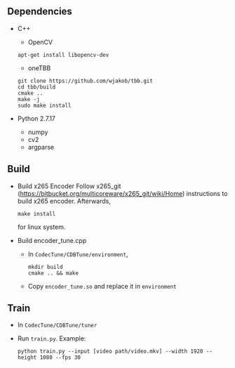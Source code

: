 ## Dependencies

- C++
   - OpenCV


   ```OpenCV
   apt-get install libopencv-dev
   ```
   
   - oneTBB


   ```TBB
   git clone https://github.com/wjakob/tbb.git
   cd tbb/build
   cmake ..
   make -j
   sudo make install
   ```
 
- Python 2.7.17
   - numpy
   - cv2
   - argparse


## Build

- Build x265 Encoder
   Follow x265_git (https://bitbucket.org/multicoreware/x265_git/wiki/Home) instructions to build x265 encoder. Afterwards, 
   
   ```x265
   make install
   ```
   
   for linux system. 
- Build encoder_tune.cpp
   - In `CodecTune/CDBTune/environment`,
   
      ```mkdir
      mkdir build
      cmake .. && make
      ```
      
   - Copy `encoder_tune.so` and replace it in `environment`

## Train

- In `CodecTune/CDBTune/tuner`
- Run `train.py`. Example:

   ```train
   python train.py --input [video path/video.mkv] --width 1920 --height 1080 --fps 30
   ```


